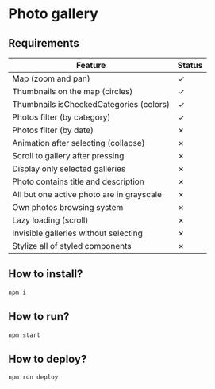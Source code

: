 # Photo gallery

## Requirements

|Feature|Status|
|---|---|
|Map (zoom and pan)|&check;|
|Thumbnails on the map (circles)|&check;|
|Thumbnails isCheckedCategories (colors)|&check;|
|Photos filter (by category)|&check;|
|Photos filter (by date)|&cross;|
|Animation after selecting (collapse)|&cross;|
|Scroll to gallery after pressing|&cross;|
|Display only selected galleries|&cross;|
|Photo contains title and description|&cross;|
|All but one active photo are in grayscale|&cross;|
|Own photos browsing system|&cross;|
|Lazy loading (scroll)|&cross;|
|Invisible galleries without selecting|&cross;|
|Stylize all of styled components|&cross;|

## How to install?
```
npm i
```

## How to run?
```
npm start
```

## How to deploy?
```
npm run deploy
```
